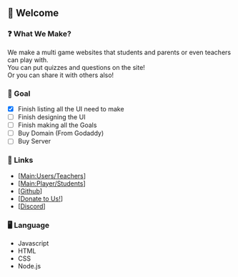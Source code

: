 ## 🎉 Welcome
### ❓ What We Make?
We make a multi game websites that students and parents or even teachers can play with. <br>
You can put quizzes and questions on the site!<br>
Or you can share it with others also!

### 🎈 Goal
- [x] Finish listing all the UI need to make
- [ ] Finish designing the UI
- [ ] Finish making all the Goals
- [ ] Buy Domain (From Godaddy)
- [ ] Buy Server

### 🔗 Links
- [[Main:Users/Teachers](https://quiztopia.net/)]
- [[Main:Player/Students](https://quiztopia.live)]
- [[Github](https://github.com/quiztopia/)]
- [[Donate to Us!](https://quiztopia.net/donate)]
- [[Discord](https://discord.gg/ReKAU9xw7g)]

### 🖥 Language
- Javascript
- HTML
- CSS
- Node.js
